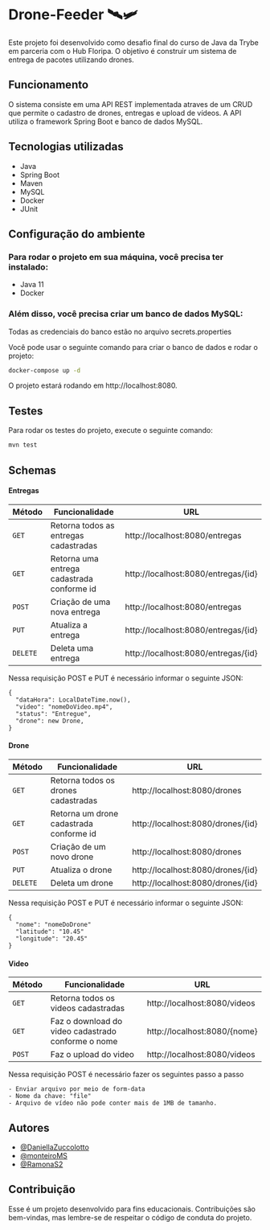 # Drone-Feeder 🛰🛩
Este projeto foi desenvolvido como desafio final do curso de Java da Trybe em parceria com o Hub Floripa. O objetivo é construir um sistema de entrega de pacotes utilizando drones.

## Funcionamento
O sistema consiste em uma API REST implementada atraves de um CRUD que permite o cadastro de drones, entregas e upload de vídeos. A API utiliza o framework Spring Boot e banco de dados MySQL.

## Tecnologias utilizadas
* Java
* Spring Boot
* Maven
* MySQL
* Docker
* JUnit

## Configuração do ambiente

### Para rodar o projeto em sua máquina, você precisa ter instalado:
* Java 11
* Docker

### Além disso, você precisa criar um banco de dados MySQL:

Todas as credenciais do banco estão no arquivo secrets.properties

Você pode usar o seguinte comando para criar o banco de dados e rodar o projeto:

```bash
docker-compose up -d
```

O projeto estará rodando em http://localhost:8080.

## Testes

Para rodar os testes do projeto, execute o seguinte comando:

```bash
mvn test
```

## Schemas

#### Entregas

| Método | Funcionalidade | URL |
|---|---|---|
| `GET` | Retorna todos as entregas cadastradas | http://localhost:8080/entregas |
| `GET` | Retorna uma entrega cadastrada conforme id | http://localhost:8080/entregas/{id} |
| `POST` | Criação de uma nova entrega | http://localhost:8080/entregas |
| `PUT` | Atualiza a entrega | http://localhost:8080/entregas/{id} |
| `DELETE` | Deleta uma entrega | http://localhost:8080/entregas/{id} |

Nessa requisição POST e PUT é necessário informar o seguinte JSON:

```
{
  "dataHora": LocalDateTime.now(),
  "video": "nomeDoVideo.mp4",
  "status": "Entregue",
  "drone": new Drone,
}

```

#### Drone

| Método | Funcionalidade | URL |
|---|---|---|
| `GET` | Retorna todos os drones cadastradas | http://localhost:8080/drones |
| `GET` | Retorna um drone cadastrada conforme id | http://localhost:8080/drones/{id} |
| `POST` | Criação de um novo drone | http://localhost:8080/drones |
| `PUT` | Atualiza o drone | http://localhost:8080/drones/{id} |
| `DELETE` | Deleta um drone | http://localhost:8080/drones/{id} |

Nessa requisição POST e PUT é necessário informar o seguinte JSON:

```
{
  "nome": "nomeDoDrone"
  "latitude": "10.45"
  "longitude": "20.45"
}
```

#### Video

| Método | Funcionalidade | URL |
|---|---|---|
| `GET` | Retorna todos os videos cadastradas | http://localhost:8080/videos |
| `GET` | Faz o download do video cadastrado conforme o nome | http://localhost:8080/{nome} |
| `POST` | Faz o upload do video | http://localhost:8080/videos |

Nessa requisição POST é necessário fazer os seguintes passo a passo

```
- Enviar arquivo por meio de form-data
- Nome da chave: "file"
- Arquivo de vídeo não pode conter mais de 1MB de tamanho.
```

## Autores

- [@DaniellaZuccolotto](https://github.com/DaniellaZuccolotto)
- [@monteiroMS](https://github.com/monteiroMS)
- [@RamonaS2](https://github.com/RamonaS2)

## Contribuição
Esse é um projeto desenvolvido para fins educacionais. Contribuições são bem-vindas, mas lembre-se de respeitar o código de conduta do projeto.
